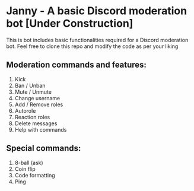 # Janny - A basic Discord moderation bot [Under Construction]

This is bot includes basic functionalities required for a Discord moderation bot. Feel free to clone this repo and modify the code as per your liking

## Moderation commands and features:

1. Kick
2. Ban / Unban
3. Mute / Unmute
4. Change username 
5. Add / Remove roles
6. Autorole 
7. Reaction roles
8. Delete messages
9. Help with commands

## Special commands:

1. 8-ball (ask)
2. Coin flip
3. Code formatting 
4. Ping 
